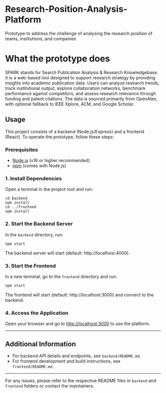 # Research-Position-Analysis-Platform
Prototype to address the challenge of analysing the research position of teams, institutions, and companies

# What the prototype does
SPARK stands for Search Publication Analysis & Research Knowledgebase. It is a web-based tool designed to support research strategy by providing insights into academic publication data. Users can analyze research trends, track institutional output, explore collaboration networks, benchmark performance against competitors, and assess research relevance through funding and patent citations. The data is sourced primarily from OpenAlex, with optional fallback to IEEE Xplore, ACM, and Google Scholar.

## Usage

This project consists of a backend (Node.js/Express) and a frontend (React). To operate the prototype, follow these steps:

### Prerequisites
- [Node.js](https://nodejs.org/) (v16 or higher recommended)
- [npm](https://www.npmjs.com/) (comes with Node.js)

### 1. Install Dependencies

Open a terminal in the project root and run:

```
cd backend
npm install
cd ../frontend
npm install
```

### 2. Start the Backend Server

In the `backend` directory, run:

```
npm start
```
The backend server will start (default: http://localhost:4000).

### 3. Start the Frontend

In a new terminal, go to the `frontend` directory and run:

```
npm start
```
The frontend will start (default: http://localhost:3000) and connect to the backend.

### 4. Access the Application

Open your browser and go to [http://localhost:3000](http://localhost:3000) to use the platform.

---

## Additional Information

- For backend API details and endpoints, see `backend/README.md`.
- For frontend development and build instructions, see `frontend/README.md`.

---

For any issues, please refer to the respective README files in `backend` and `frontend` folders or contact the maintainers.
